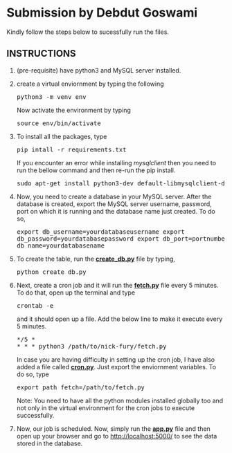 # Submission by Debdut Goswami

Kindly follow the steps below to sucessfully run the files.

## INSTRUCTIONS

1. (pre-requisite) have python3 and MySQL server installed.

2. create a virtual enviornment by typing the following

    <pre>python3 -m venv env</pre>

    Now activate the environment by typing

    <pre>source env/bin/activate</pre>

3. To install all the packages, type

    <pre>pip intall -r requirements.txt</pre>

    If you encounter an error while installing <em>mysqlclient</em> then you need to run the bellow command and then re-run the pip install.

    <pre>sudo apt-get install python3-dev default-libmysqlclient-dev build-essential</pre>

4. Now, you need to create a database in your MySQL server. After the database is created, export the MySQL server username, password, port on which it is running and the database name just created. To do so, <pre>export db_username=yourdatabaseusername
export db_password=yourdatabasepassword
export db_port=portnumber
export db_name=yourdatabasename</pre>

5. To create the table, run the <strong><u>create_db.py</u></strong> file by typing, <pre>python create_db.py</pre>

6. Next, create a cron job and it will run the <strong><u>fetch.py</u></strong> file every 5 minutes. To  do that, open up the terminal and type <pre>crontab -e</pre> and it should open up a file. Add the below line to make it execute every 5 minutes. <pre>*/5 * * * * python3 /path/to/nick-fury/fetch.py</pre>
    In case you are having difficulty in setting up the cron job, I have also added a file called <strong><u>cron.py</u></strong>. Just export the enviornment variables. To do so, type <pre>export path_fetch=/path/to/fetch.py</pre>

    Note:
     You need to have all the python modules installed globally too and not only in the virtual environment for the cron jobs to execute successfully.


7. Now, our job is scheduled. Now, simply run the <strong><u>app.py</u></strong> file and then open up your browser and go to [http://localhost:5000/](http://localhost:5000/) to see the data stored in the database.
